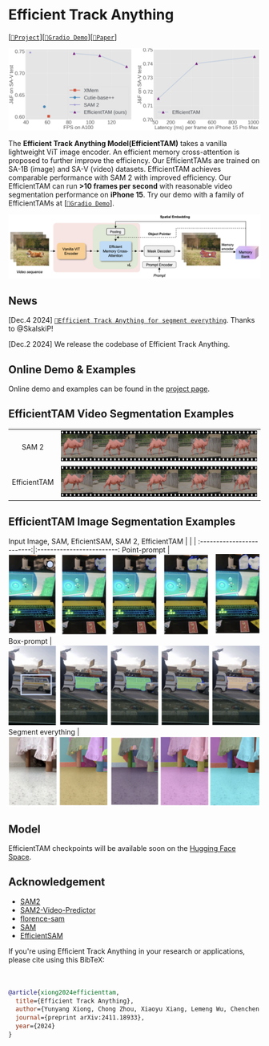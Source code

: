# Efficient Track Anything
[[`📕Project`](https://yformer.github.io/efficient-track-anything/)][[`🤗Gradio Demo`](https://2ab5e2198a0dcbe8a2.gradio.live)][[`📕Paper`](https://arxiv.org/pdf/2411.18933)]

![Efficient Track Anything Speed](figs/examples/speed_vs_latency.png)

The **Efficient Track Anything Model(EfficientTAM)** takes a vanilla lightweight ViT image encoder. An efficient memory cross-attention is proposed to further improve the efficiency. Our EfficientTAMs are trained on SA-1B (image) and SA-V (video) datasets. EfficientTAM achieves comparable performance with SAM 2 with improved efficiency. Our EfficientTAM can run **>10 frames per second** with reasonable video segmentation performance on **iPhone 15**. Try our demo with a family of EfficientTAMs at [[`🤗Gradio Demo`](https://b333c06fe5620afb10.gradio.live)].

![Efficient Track Anything design](figs/examples/overview.png)

## News
[Dec.4 2024] [`🤗Efficient Track Anything for segment everything`](https://5239f8e221db7ee8a0.gradio.live/). Thanks to @SkalskiP!

[Dec.2 2024] We release the codebase of Efficient Track Anything.

## Online Demo & Examples
Online demo and examples can be found in the [project page](https://yformer.github.io/efficient-track-anything/).

## EfficientTAM Video Segmentation Examples
  |   |   |
:-------------------------:|:-------------------------:
SAM 2 | ![SAM2](figs/examples/sam2_video_segmentation.png)
EfficientTAM |  ![EfficientTAM](figs/examples/efficienttam_video_segmentation.png)

## EfficientTAM Image Segmentation Examples
Input Image, SAM, EficientSAM, SAM 2, EfficientTAM
  |   |   |
:-------------------------:|:-------------------------:
Point-prompt | ![point-prompt](figs/examples/demo_img_point.png)
Box-prompt |  ![box-prompt](figs/examples/demo_img_box.png)
Segment everything |![segment everything](figs/examples/demo_img_everything.png)

## Model
EfficientTAM checkpoints will be available soon on the [Hugging Face Space](https://huggingface.co/spaces/yunyangx/EfficientTAM/tree/main).

## Acknowledgement

+ [SAM2](https://github.com/facebookresearch/sam2)
+ [SAM2-Video-Predictor](https://huggingface.co/spaces/fffiloni/SAM2-Video-Predictor)
+ [florence-sam](https://huggingface.co/spaces/SkalskiP/florence-sam)
+ [SAM](https://github.com/facebookresearch/segment-anything)
+ [EfficientSAM](https://github.com/yformer/EfficientSAM)

If you're using Efficient Track Anything in your research or applications, please cite using this BibTeX:
```bibtex


@article{xiong2024efficienttam,
  title={Efficient Track Anything},
  author={Yunyang Xiong, Chong Zhou, Xiaoyu Xiang, Lemeng Wu, Chenchen Zhu, Zechun Liu, Saksham Suri, Balakrishnan Varadarajan, Ramya Akula, Forrest Iandola, Raghuraman Krishnamoorthi, Bilge Soran, Vikas Chandra},
  journal={preprint arXiv:2411.18933},
  year={2024}
}
```
